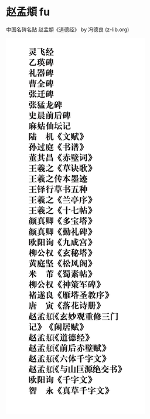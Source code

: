 # 赵孟頫 fu

中国名碑名贴 赵孟頫《道德经》 by 冯德良 (z-lib.org)

![img](https://github.com/hiro-9999/blog/blob/master/Books_/books/%E4%BA%BA%E7%94%9F%E5%BF%83%E5%BE%97%E8%B4%B4/%E4%B9%A6%E6%B3%95/%E3%82%B9%E3%82%AF%E3%83%AA%E3%83%BC%E3%83%B3%E3%82%B7%E3%83%A7%E3%83%83%E3%83%88%202021-04-24%2018.28.43.png)
